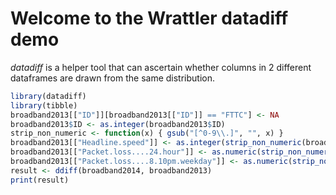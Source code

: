 # Welcome to the Wrattler datadiff demo

*datadiff* is a helper tool that can ascertain whether columns in 2 different
dataframes are drawn from the same distribution.



```r
library(datadiff)
library(tibble)
broadband2013[["ID"]][broadband2013[["ID"]] == "FTTC"] <- NA
broadband2013$ID <- as.integer(broadband2013$ID)
strip_non_numeric <- function(x) { gsub("[^0-9\\.]", "", x) }
broadband2013[["Headline.speed"]] <- as.integer(strip_non_numeric(broadband2013[["Headline.speed"]]))
broadband2013[["Packet.loss....24.hour"]] <- as.numeric(strip_non_numeric(broadband2013[["Packet.loss....24.hour"]]))
broadband2013[["Packet.loss....8.10pm.weekday"]] <- as.numeric(strip_non_numeric(broadband2013[["Packet.loss....8.10pm.weekday"]]))
result <- ddiff(broadband2014, broadband2013)
print(result)
```
